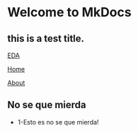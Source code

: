 # Welcome to MkDocs

## this is a test title.

[EDA](eda_helper.md)

[Home](index.md)

[About](about.md)



## No se que mierda
- 1-Esto es no se que mierda!


